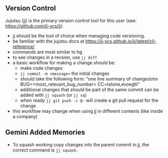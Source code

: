 ## Version Control

Jujutsu (jj) is the primary version control tool for this user (see: https://github.com/jj-vcs/jj).

* jj should be the tool of choice when managing code versioning.
* be familiar with the jujutsu docs at https://jj-vcs.github.io/jj/latest/cli-reference/
* commands are most similar to hg
* to see changes in a revsion, use `jj diff`
* a basic workflow for making a change should be:
    * make code changes
    * `jj commit -m <message>` the initial changes
    * <message> should take the following form: "one line summary of changes\n\n BUG=<most_relevant_bug_number> CC=tstone,evoegtli"
    * additional changes that should be part of the same commit can be added with `jj squash` (or `jj sq`)
    * when ready `jj git push -c @-` will create a git pull request for the change
* this workflow may change when using jj in different contexts (like inside a company) 

## Gemini Added Memories
- To squash working copy changes into the parent commit in jj, the correct command is `jj squash`.
